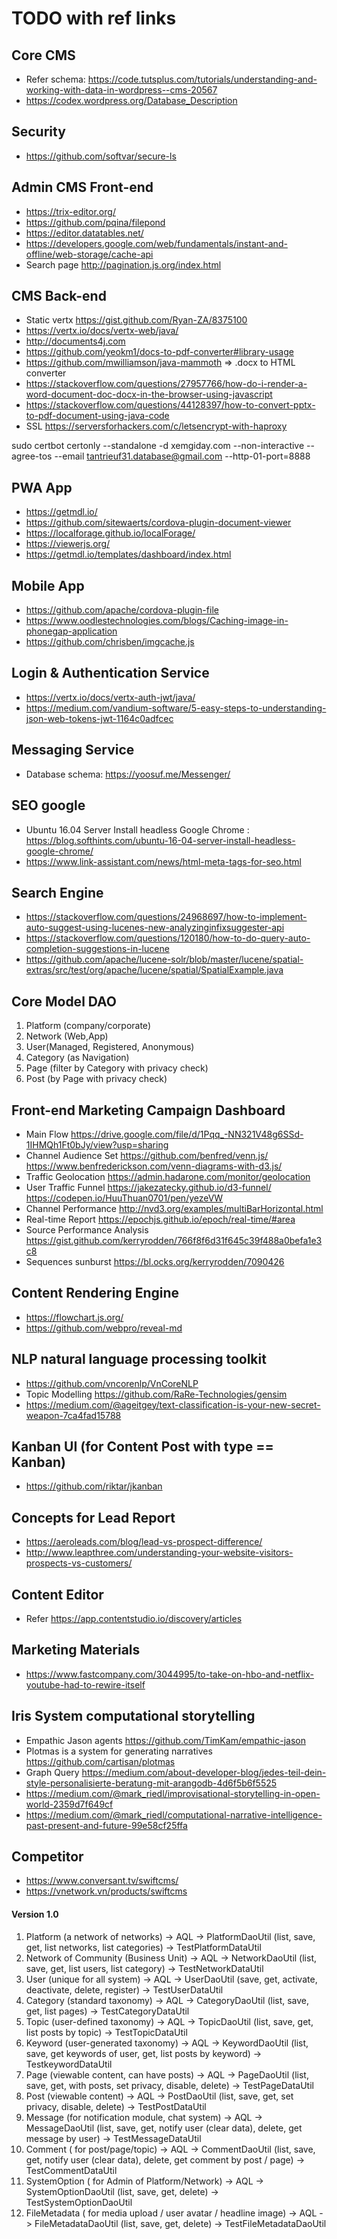 # TODO with ref links

## Core CMS
* Refer schema: https://code.tutsplus.com/tutorials/understanding-and-working-with-data-in-wordpress--cms-20567
* https://codex.wordpress.org/Database_Description

## Security
* https://github.com/softvar/secure-ls

## Admin CMS Front-end
* https://trix-editor.org/
* https://github.com/pqina/filepond
* https://editor.datatables.net/
* https://developers.google.com/web/fundamentals/instant-and-offline/web-storage/cache-api
* Search page http://pagination.js.org/index.html

## CMS Back-end
* Static vertx https://gist.github.com/Ryan-ZA/8375100
* https://vertx.io/docs/vertx-web/java/
* http://documents4j.com
* https://github.com/yeokm1/docs-to-pdf-converter#library-usage
* https://github.com/mwilliamson/java-mammoth => .docx to HTML converter 
* https://stackoverflow.com/questions/27957766/how-do-i-render-a-word-document-doc-docx-in-the-browser-using-javascript
* https://stackoverflow.com/questions/44128397/how-to-convert-pptx-to-pdf-document-using-java-code
* SSL https://serversforhackers.com/c/letsencrypt-with-haproxy

sudo certbot certonly --standalone -d xemgiday.com --non-interactive --agree-tos --email tantrieuf31.database@gmail.com --http-01-port=8888

## PWA App
* https://getmdl.io/
* https://github.com/sitewaerts/cordova-plugin-document-viewer
* https://localforage.github.io/localForage/
* https://viewerjs.org/
* https://getmdl.io/templates/dashboard/index.html 

## Mobile App
* https://github.com/apache/cordova-plugin-file
* https://www.oodlestechnologies.com/blogs/Caching-image-in-phonegap-application
* https://github.com/chrisben/imgcache.js

## Login & Authentication Service
* https://vertx.io/docs/vertx-auth-jwt/java/
* https://medium.com/vandium-software/5-easy-steps-to-understanding-json-web-tokens-jwt-1164c0adfcec

## Messaging Service
* Database schema: https://yoosuf.me/Messenger/

## SEO google
* Ubuntu 16.04 Server Install headless Google Chrome : https://blog.softhints.com/ubuntu-16-04-server-install-headless-google-chrome/ 
* https://www.link-assistant.com/news/html-meta-tags-for-seo.html

## Search Engine
* https://stackoverflow.com/questions/24968697/how-to-implement-auto-suggest-using-lucenes-new-analyzinginfixsuggester-api
* https://stackoverflow.com/questions/120180/how-to-do-query-auto-completion-suggestions-in-lucene
* https://github.com/apache/lucene-solr/blob/master/lucene/spatial-extras/src/test/org/apache/lucene/spatial/SpatialExample.java

## Core Model DAO
1. Platform (company/corporate) 
1. Network (Web,App) 
1. User(Managed, Registered, Anonymous) 
1. Category (as Navigation) 
1. Page (filter by Category with privacy check) 
1. Post (by Page with privacy check)

## Front-end Marketing Campaign Dashboard
* Main Flow https://drive.google.com/file/d/1Pqq_-NN321V48g6SSd-1IHMQh1Ft0bJy/view?usp=sharing
* Channel Audience Set https://github.com/benfred/venn.js/ https://www.benfrederickson.com/venn-diagrams-with-d3.js/
* Traffic Geolocation https://admin.hadarone.com/monitor/geolocation
* User Traffic Funnel https://jakezatecky.github.io/d3-funnel/  https://codepen.io/HuuThuan0701/pen/yezeVW
* Channel Performance http://nvd3.org/examples/multiBarHorizontal.html
* Real-time Report https://epochjs.github.io/epoch/real-time/#area
* Source Performance Analysis https://gist.github.com/kerryrodden/766f8f6d31f645c39f488a0befa1e3c8 
* Sequences sunburst https://bl.ocks.org/kerryrodden/7090426 

## Content Rendering Engine
* https://flowchart.js.org/
* https://github.com/webpro/reveal-md

## NLP natural language processing toolkit
* https://github.com/vncorenlp/VnCoreNLP
* Topic Modelling https://github.com/RaRe-Technologies/gensim
* https://medium.com/@ageitgey/text-classification-is-your-new-secret-weapon-7ca4fad15788

## Kanban UI (for Content Post with type == Kanban)
* https://github.com/riktar/jkanban

## Concepts for Lead Report
* https://aeroleads.com/blog/lead-vs-prospect-difference/
* http://www.leapthree.com/understanding-your-website-visitors-prospects-vs-customers/

## Content Editor
* Refer https://app.contentstudio.io/discovery/articles

## Marketing Materials 
* https://www.fastcompany.com/3044995/to-take-on-hbo-and-netflix-youtube-had-to-rewire-itself

## Iris System computational storytelling
* Empathic Jason agents https://github.com/TimKam/empathic-jason
* Plotmas is a system for generating narratives https://github.com/cartisan/plotmas
* Graph Query https://medium.com/about-developer-blog/jedes-teil-dein-style-personalisierte-beratung-mit-arangodb-4d6f5b6f5525
* https://medium.com/@mark_riedl/improvisational-storytelling-in-open-world-2359d7f649cf
* https://medium.com/@mark_riedl/computational-narrative-intelligence-past-present-and-future-99e58cf25ffa

## Competitor
* https://www.conversant.tv/swiftcms/
* https://vnetwork.vn/products/swiftcms

#### Version 1.0
1. Platform (a network of networks) -> AQL -> PlatformDaoUtil (list, save, get, list networks, list categories) -> TestPlatformDataUtil
1. Network of Community (Business Unit) -> AQL -> NetworkDaoUtil (list, save, get, list users, list category) -> TestNetworkDataUtil
1. User (unique for all system) -> AQL -> UserDaoUtil (save, get, activate,  deactivate, delete, register) -> TestUserDataUtil
1. Category (standard taxonomy) -> AQL -> CategoryDaoUtil (list, save, get, list pages) -> TestCategoryDataUtil
1. Topic (user-defined taxonomy) -> AQL -> TopicDaoUtil (list, save, get, list posts by topic) -> TestTopicDataUtil
1. Keyword (user-generated taxonomy) -> AQL -> KeywordDaoUtil (list, save, get keywords of user, get, list posts by keyword) -> TestkeywordDataUtil
1. Page (viewable content, can have posts) -> AQL -> PageDaoUtil (list, save, get, with posts, set privacy, disable, delete) -> TestPageDataUtil
1. Post (viewable content) -> AQL -> PostDaoUtil (list, save, get, set privacy, disable, delete) -> TestPostDataUtil
1. Message (for notification module, chat system) -> AQL -> MessageDaoUtil (list, save, get, notify user (clear data), delete, get message by user) -> TestMessageDataUtil
1. Comment ( for post/page/topic) -> AQL -> CommentDaoUtil (list, save, get, notify user (clear data), delete, get comment by post / page) -> TestCommentDataUtil
1. SystemOption ( for Admin of Platform/Network) -> AQL -> SystemOptionDaoUtil (list, save, get, delete) -> TestSystemOptionDaoUtil
1. FileMetadata ( for media upload / user avatar / headline image) -> AQL -> FileMetadataDaoUtil (list, save, get, delete) -> TestFileMetadataDaoUtil
